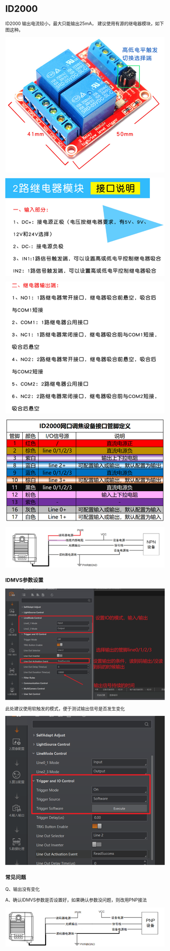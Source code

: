 # ID2000

ID2000 输出电流较小，最大只能输出25mA， 建议使用有源的继电器模块，如下图这种。



![](<../.gitbook/assets/image (60).png>)

![](<../.gitbook/assets/image (49).png>)

![](<../.gitbook/assets/image (50).png>)

![id2000线序](<../.gitbook/assets/image (61).png>)

![id2000输出接线（NPN）](../.gitbook/assets/id2000.png)

### IDMVS参数设置

![](<../.gitbook/assets/image (62).png>)

此处建议使用软触发的模式，便于测试输出信号是否发生变化

![](<../.gitbook/assets/image (63).png>)



### 常见问题

Q、输出没有变化

A、确认IDMVS参数是否设置好，如果确认参数没问题，则改用PNP接法

![](<../.gitbook/assets/id2000 (1).png>)

